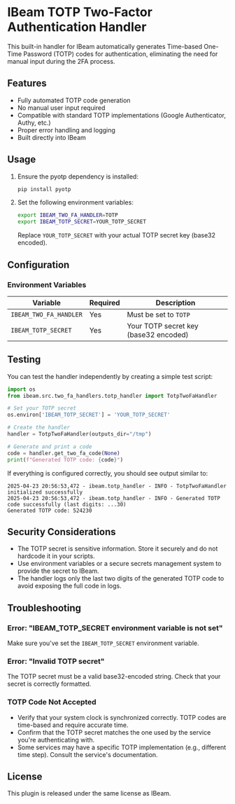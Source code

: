 # IBeam TOTP Two-Factor Authentication Handler

This built-in handler for IBeam automatically generates Time-based One-Time Password (TOTP) codes for authentication, eliminating the need for manual input during the 2FA process.

## Features

- Fully automated TOTP code generation
- No manual user input required
- Compatible with standard TOTP implementations (Google Authenticator, Authy, etc.)
- Proper error handling and logging
- Built directly into IBeam

## Usage

1. Ensure the pyotp dependency is installed:
   ```bash
   pip install pyotp
   ```

2. Set the following environment variables:
   ```bash
   export IBEAM_TWO_FA_HANDLER=TOTP
   export IBEAM_TOTP_SECRET=YOUR_TOTP_SECRET
   ```

   Replace `YOUR_TOTP_SECRET` with your actual TOTP secret key (base32 encoded).

## Configuration

### Environment Variables

| Variable | Required | Description |
|----------|----------|-------------|
| `IBEAM_TWO_FA_HANDLER` | Yes | Must be set to `TOTP` |
| `IBEAM_TOTP_SECRET` | Yes | Your TOTP secret key (base32 encoded) |

## Testing

You can test the handler independently by creating a simple test script:

```python
import os
from ibeam.src.two_fa_handlers.totp_handler import TotpTwoFaHandler

# Set your TOTP secret
os.environ['IBEAM_TOTP_SECRET'] = 'YOUR_TOTP_SECRET'

# Create the handler
handler = TotpTwoFaHandler(outputs_dir="/tmp")

# Generate and print a code
code = handler.get_two_fa_code(None)
print(f"Generated TOTP code: {code}")
```

If everything is configured correctly, you should see output similar to:
```
2025-04-23 20:56:53,472 - ibeam.totp_handler - INFO - TotpTwoFaHandler initialized successfully
2025-04-23 20:56:53,472 - ibeam.totp_handler - INFO - Generated TOTP code successfully (last digits: ...30)
Generated TOTP code: 524230
```

## Security Considerations

- The TOTP secret is sensitive information. Store it securely and do not hardcode it in your scripts.
- Use environment variables or a secure secrets management system to provide the secret to IBeam.
- The handler logs only the last two digits of the generated TOTP code to avoid exposing the full code in logs.

## Troubleshooting

### Error: "IBEAM_TOTP_SECRET environment variable is not set"

Make sure you've set the `IBEAM_TOTP_SECRET` environment variable.

### Error: "Invalid TOTP secret"

The TOTP secret must be a valid base32-encoded string. Check that your secret is correctly formatted.

### TOTP Code Not Accepted

- Verify that your system clock is synchronized correctly. TOTP codes are time-based and require accurate time.
- Confirm that the TOTP secret matches the one used by the service you're authenticating with.
- Some services may have a specific TOTP implementation (e.g., different time step). Consult the service's documentation.

## License

This plugin is released under the same license as IBeam.